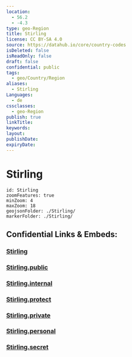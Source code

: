 ```yaml
---
location:
  - 56.2
  - -4.3
type: geo-Region
title: Stirling
license: CC BY-SA 4.0
source: https://datahub.io/core/country-codes
isDeleted: false
isReadOnly: false
draft: false
confidential: public
tags:
  - geo/Country/Region
aliases:
  - Stirling
Languages:
  - de
cssclasses:
  - geo-Region
publish: true
linkTitle:
keywords:
layout:
publishDate:
expiryDate:
---
```


# Stirling

```leaflet
id: Stirling
zoomFeatures: true 
minZoom: 4 
maxZoom: 18
geojsonFolder: ./Stirling/
markerFolder: ./Stirling/
```


## Confidential Links & Embeds: 

### [Stirling](/_Standards/Earth/Continent/Europe/Europe~North/UK/Scotland/counties~Scotland/Stirling.md) 

### [Stirling.public](/_public/Earth/Continent/Europe/Europe~North/UK/Scotland/counties~Scotland/Stirling.public.md) 

### [Stirling.internal](/_internal/Earth/Continent/Europe/Europe~North/UK/Scotland/counties~Scotland/Stirling.internal.md) 

### [Stirling.protect](/_protect/Earth/Continent/Europe/Europe~North/UK/Scotland/counties~Scotland/Stirling.protect.md) 

### [Stirling.private](/_private/Earth/Continent/Europe/Europe~North/UK/Scotland/counties~Scotland/Stirling.private.md) 

### [Stirling.personal](/_personal/Earth/Continent/Europe/Europe~North/UK/Scotland/counties~Scotland/Stirling.personal.md) 

### [Stirling.secret](/_secret/Earth/Continent/Europe/Europe~North/UK/Scotland/counties~Scotland/Stirling.secret.md)

